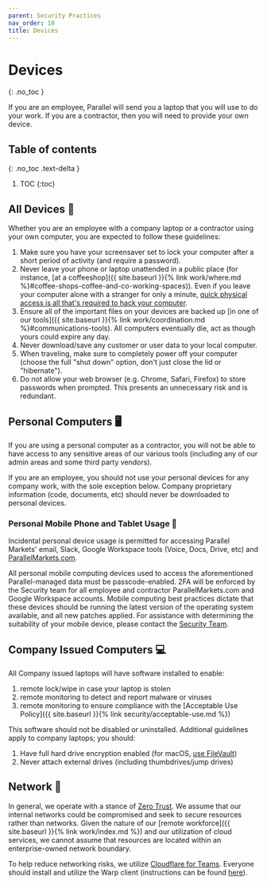 ```yaml
---
parent: Security Practices
nav_order: 10
title: Devices
---
```

# Devices
{: .no_toc }

If you are an employee, Parallel will send you a laptop that you will use to do your work.  If you are a contractor, then you will need to provide your own device.

## Table of contents
{: .no_toc .text-delta }

1. TOC
{:toc}

## All Devices :100:

Whether you are an employee with a company laptop or a contractor using your own computer, you are expected to follow these guidelines:

1. Make sure you have your screensaver set to lock your computer after a short period of activity (and require a password).
1. Never leave your phone or laptop unattended in a public place (for instance, [at a coffeeshop]({{ site.baseurl }}{% link work/where.md %}#coffee-shops-coffee-and-co-working-spaces)).  Even if you leave your computer alone with a stranger for only a minute, [quick physical access is all that's required to hack your computer](https://en.wikipedia.org/wiki/Physical_access).
1. Ensure all of the important files on your devices are backed up [in one of our tools]({{ site.baseurl }}{% link work/coordination.md %}#communications-tools).  All computers eventually die, act as though yours could expire any day.
1. Never download/save any customer or user data to your local computer.
1. When traveling, make sure to completely power off your computer (choose the full "shut down" option, don't just close the lid or "hibernate").
1. Do not allow your web browser (e.g. Chrome, Safari, Firefox) to store passwords when prompted. This presents an unnecessary risk and is redundant.

## Personal Computers :desktop_computer:

If you are using a personal computer as a contractor, you will not be able to have access to any sensitive areas of our various tools (including any of our admin areas and some third party vendors).

If you are an employee, you should not use your personal devices for any company work, with the sole exception below.  Company proprietary information (code, documents, etc) should never be downloaded to personal devices.

### Personal Mobile Phone and Tablet Usage :iphone:

Incidental personal device usage is permitted for accessing Parallel Markets' email, Slack, Google Workspace tools (Voice, Docs, Drive, etc) and [ParallelMarkets.com](https://app.parallelmarkets.com).

All personal mobile computing devices used to access the aforementioned Parallel-managed data must be passcode-enabled.  2FA will be enforced by the Security team for all employee and contractor ParallelMarkets.com and Google Workspace accounts. Mobile computing best practices dictate that these devices should be running the latest version of the operating system available, and all new patches applied. For assistance with determining the suitability of your mobile device, please contact the [Security Team](mailto:security@parallelmarkets.com).

## Company Issued Computers :computer:

All Company issued laptops will have software installed to enable:

 1. remote lock/wipe in case your laptop is stolen
 1. remote monitoring to detect and report malware or viruses
 1. remote monitoring to ensure compliance with the [Acceptable Use Policy]({{ site.baseurl }}{% link security/acceptable-use.md %})

This software should not be disabled or uninstalled.  Additional guidelines apply to company laptops; you should:

1. Have full hard drive encryption enabled (for macOS, [use FileVault](https://support.apple.com/en-us/HT204837))
1. Never attach external drives (including thumbdrives/jump drives)

## Network :satellite:
In general, we operate with a stance of [Zero Trust](https://www.cloudflare.com/learning/security/glossary/what-is-zero-trust/).  We assume that our internal networks could be compromised and seek to secure resources rather than networks.  Given the nature of our [remote workforce]({{ site.baseurl }}{% link work/index.md %}) and our utilization of cloud services, we cannot assume that resources are located within an enterprise-owned network boundary.

To help reduce networking risks, we utilize [Cloudflare for Teams](https://www.cloudflare.com/teams/).  Everyone should install and utilize the Warp client (instructions can be found [here](https://docs.google.com/document/d/1gd_BvZug6p0SD9j77njP3fSa33nyM3cNOMAbqJ5C7fA/edit)).
